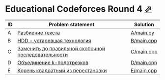 # Educational Codeforces Round 4 [⬀](https://codeforces.com/contest/612)

| ID | Problem statement                                                                                  | Solution                 |
|----|----------------------------------------------------------------------------------------------------|--------------------------|
| A  | [Разбиение текста](https://codeforces.com/contest/612/problem/A)                                    | [A/main.py](A/main.py)   |
| B  | [HDD - устаревшая технология](https://codeforces.com/contest/612/problem/B)                         | [B/main.cpp](B/main.cpp) |
| C  | [Заменить до правильной скобочной последовательности](https://codeforces.com/contest/612/problem/C) | [C/main.cpp](C/main.cpp) |
| D  | [Объединение k-подотрезков](https://codeforces.com/contest/612/problem/D)                           | [D/main.cpp](D/main.cpp) |
| E  | [Корень квадратный из перестановки](https://codeforces.com/contest/612/problem/E)                   | [E/main.cpp](E/main.cpp) |


